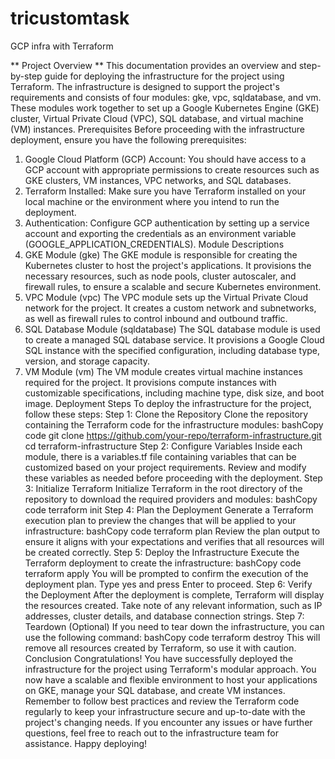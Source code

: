 # tricustomtask
GCP infra with Terraform

** Project Overview **
This documentation provides an overview and step-by-step guide for deploying the infrastructure for the project using Terraform. The infrastructure is designed to support the project's requirements and consists of four modules: gke, vpc, sqldatabase, and vm. These modules work together to set up a Google Kubernetes Engine (GKE) cluster, Virtual Private Cloud (VPC), SQL database, and virtual machine (VM) instances.
Prerequisites
Before proceeding with the infrastructure deployment, ensure you have the following prerequisites:
1.	Google Cloud Platform (GCP) Account: You should have access to a GCP account with appropriate permissions to create resources such as GKE clusters, VM instances, VPC networks, and SQL databases.
2.	Terraform Installed: Make sure you have Terraform installed on your local machine or the environment where you intend to run the deployment.
3.	Authentication: Configure GCP authentication by setting up a service account and exporting the credentials as an environment variable (GOOGLE_APPLICATION_CREDENTIALS).
Module Descriptions
1. GKE Module (gke)
The GKE module is responsible for creating the Kubernetes cluster to host the project's applications. It provisions the necessary resources, such as node pools, cluster autoscaler, and firewall rules, to ensure a scalable and secure Kubernetes environment.
2. VPC Module (vpc)
The VPC module sets up the Virtual Private Cloud network for the project. It creates a custom network and subnetworks, as well as firewall rules to control inbound and outbound traffic.
3. SQL Database Module (sqldatabase)
The SQL database module is used to create a managed SQL database service. It provisions a Google Cloud SQL instance with the specified configuration, including database type, version, and storage capacity.
4. VM Module (vm)
The VM module creates virtual machine instances required for the project. It provisions compute instances with customizable specifications, including machine type, disk size, and boot image.
Deployment Steps
To deploy the infrastructure for the project, follow these steps:
Step 1: Clone the Repository
Clone the repository containing the Terraform code for the infrastructure modules:
bashCopy code
git clone https://github.com/your-repo/terraform-infrastructure.git cd terraform-infrastructure 
Step 2: Configure Variables
Inside each module, there is a variables.tf file containing variables that can be customized based on your project requirements. Review and modify these variables as needed before proceeding with the deployment.
Step 3: Initialize Terraform
Initialize Terraform in the root directory of the repository to download the required providers and modules:
bashCopy code
terraform init 
Step 4: Plan the Deployment
Generate a Terraform execution plan to preview the changes that will be applied to your infrastructure:
bashCopy code
terraform plan 
Review the plan output to ensure it aligns with your expectations and verifies that all resources will be created correctly.
Step 5: Deploy the Infrastructure
Execute the Terraform deployment to create the infrastructure:
bashCopy code
terraform apply 
You will be prompted to confirm the execution of the deployment plan. Type yes and press Enter to proceed.
Step 6: Verify the Deployment
After the deployment is complete, Terraform will display the resources created. Take note of any relevant information, such as IP addresses, cluster details, and database connection strings.
Step 7: Teardown (Optional)
If you need to tear down the infrastructure, you can use the following command:
bashCopy code
terraform destroy 
This will remove all resources created by Terraform, so use it with caution.
Conclusion
Congratulations! You have successfully deployed the infrastructure for the project using Terraform's modular approach. You now have a scalable and flexible environment to host your applications on GKE, manage your SQL database, and create VM instances.
Remember to follow best practices and review the Terraform code regularly to keep your infrastructure secure and up-to-date with the project's changing needs.
If you encounter any issues or have further questions, feel free to reach out to the infrastructure team for assistance.
Happy deploying!

